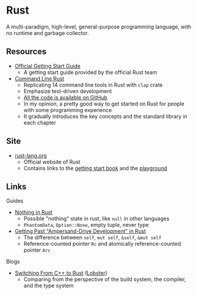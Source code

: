 # Rust

A multi-paradigm, high-level, general-purpose programming language, with no
runtime and garbage collector.

## Resources

- [Official Getting Start Guide](https://doc.rust-lang.org/book/)
  - A getting start guide provided by the official Rust team
- [Command Line Rust](https://www.oreilly.com/library/view/command-line-rust/9781098109424/)
  - Replicating 14 command line tools in Rust with `clap` crate
  - Emphasize test-driven development
  - [All the code is available on GitHub](https://github.com/kyclark/command-line-rust)
  - In my opinion, a pretty good way to get started on Rust for people with some
    programming experience
  - It gradually introduces the key concepts and the standard library in each
    chapter

## Site

- [rust-lang.org](https://www.rust-lang.org/)
  - Official website of Rust
  - Contains links to the [getting start book](https://doc.rust-lang.org/book/)
    and the [playground](https://play.rust-lang.org/)

## Links

Guides

- [Nothing in Rust](https://geeklaunch.io/blog/nothing-in-rust/)
  - Possible "nothing" state in rust, like `null` in other languages
  - `PhantomData`, `Option::None`, empty tuple, never type
- [Getting Past "Ampersand-Drive Development" in Rust](https://fiberplane.com/blog/getting-past-ampersand-driven-development-in-rust)
  - The difference between `self`, `mut self`, `&self`, `&mut self`
  - Reference-counted pointer `Rc` and atomically reference-counted pointer
    `Arc`

Blogs

- [Switching From C++ to Rust](https://laplab.me/posts/switching-from-cpp-to-rust/)
  ([Lobster](https://lobste.rs/s/aszkl9/switching_from_c_rust))
  - Comparing from the perspective of the build system, the compiler, and the
    type system
